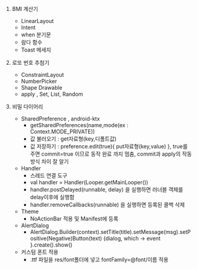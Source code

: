 1. BMI 계산기
   - LinearLayout
   - Intent
   - when 분기문
   - 람다 함수
   - Toast 메세지

2. 로또 번호 추첨기
   - ConstraintLayout
   - NumberPicker
   - Shape Drawable
   - apply , Set, List, Random

3. 비밀 다이어리
   - SharedPreference , android-ktx
     - getSharedPreferences(name,mode(ex : Context.MODE_PRIVATE))
     - 값 불러오기 : get자료형(key,디폴트값)
     - 값 저장하기 : preference.edit(true){ put자료형(key,value) }, true를 주면 commit=true 이므로 동작 완료 까지 멈춤, commit과 apply의 작동방식 차이 잘 알기 
   - Handler
     - 스레드 연결 도구 
     - val handler = Handler(Looper.getMainLooper())
     - handler.postDelayed(runnable, delay) 을 실행하면 러너블 객체를 delay이후에 실행함
     - handler.removeCallbacks(runnable) 을 실행하면 등록된 콜백 삭제
   - Theme
     - NoActionBar 적용 및 Manifest에 등록
   - AlertDialog
     - AlertDialog.Builder(context).setTitle(title).setMessage(msg).setPositive(Negative)Button(text) {dialog, which -> event }.create().show()
   - 커스텀 폰트 적용
     - .ttf 파일을 res/font폴더에 넣고 fontFamily=@font/이름 적용
   
